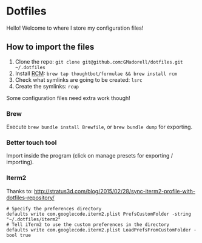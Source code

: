 # Dotfiles

Hello! Welcome to where I store my configuration files!

## How to import the files

1. Clone the repo: `git clone git@github.com:GMadorell/dotfiles.git ~/.dotfiles`
2. Install [RCM](https://github.com/thoughtbot/rcm): `brew tap thoughtbot/formulae && brew install rcm`
3. Check what symlinks are going to be created: `lsrc`
4. Create the symlinks: `rcup`

Some configuration files need extra work though!

### Brew
Execute `brew bundle install Brewfile`, or `brew bundle dump` for exporting.

### Better touch tool
Import inside the program (click on manage presets for exporting / importing).

### Iterm2
Thanks to: http://stratus3d.com/blog/2015/02/28/sync-iterm2-profile-with-dotfiles-repository/
```
# Specify the preferences directory
defaults write com.googlecode.iterm2.plist PrefsCustomFolder -string "~/.dotfiles/iterm2"
# Tell iTerm2 to use the custom preferences in the directory
defaults write com.googlecode.iterm2.plist LoadPrefsFromCustomFolder -bool true
```
